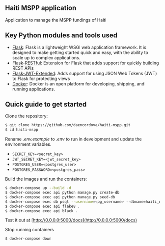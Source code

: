 ## Haiti MSPP application

Application to manage the MSPP fundings of Haiti


## Key Python modules and tools used

- [Flask](https://flask.palletsprojects.com/): Flask is a lightweight WSGI web application framework. It is designed to make getting started quick and easy, with the ability to scale up to complex applications.
- [Flask-RESTful](https://flask-restful.readthedocs.io): Extension for Flask that adds support for quickly building REST APIs
- [Flask-JWT-Extended](https://flask-jwt-extended.readthedocs.io): Adds support for using JSON Web Tokens (JWT) to Flask for protecting views
- [Docker](https://docs.docker.com/get-started/overview/): Docker is an open platform for developing, shipping, and running applications.


## Quick guide to get started

Clone the repository:

```sh
$ git clone https://github.com/daencordova/haiti-mspp.git
$ cd haiti-mspp
```

Rename *.env.example* to *.env* to run in development and update the environment variables.

- `SECRET_KEY=<secret_key>`
- `JWT_SECRET_KEY=<jwt_secret_key>`
- `POSTGRES_USER=<postgres_user>`
- `POSTGRES_PASSWORD=<postgres_pass>`
 
 Build the images and run the containers:

```sh
$ docker-compose up --build -d
$ docker-compose exec api python manage.py create-db
$ docker-compose exec api python manage.py seed-db
$ docker-compose exec db psql --username=<pg_username> --dbname=haiti_mspp
$ docker-compose exec api flake8 .
$ docker-compose exec api black .
```

Test it out at [http://0.0.0.0:5000/docs](http://0.0.0.0:5000/docs)

Stop running containers

```sh
$ docker-compose down
```

